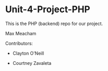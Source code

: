 # Unit-4-Project-PHP
This is the PHP (backend) repo for our project.


Max Meacham



Contributors:

- Clayton O'Neill


- Courtney Zavaleta

